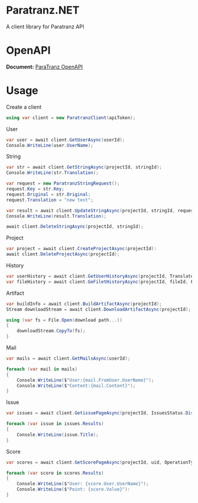 [OpenAPILink]: https://paratranz.cn/docs

# Paratranz.NET
A client library for Paratranz API 

# OpenAPI
**Document:** [ParaTranz OpenAPI][OpenAPILink]

# Usage

Create a client

```cs
using var client = new ParatranzClient(apiToken);
```

User

```cs
var user = await client.GetUserAsync(userId);
Console.WriteLine(user.UserName);
```

String

```cs
var str = await client.GetStringAsync(projectId, stringId);
Console.WriteLine(str.Translation);

var request = new ParatranzStringRequest();
request.Key = str.Key;
request.Original = str.Original;
request.Translation = "new text";

var result = await client.UpdateStringAsync(projectId, stringId, request);
Console.WriteLine(result.Translation);

await client.DeleteStringAsync(projectId, stringId);
```

Project

```cs
var project = await client.CreateProjectAsync(projectId):
await client.DeleteProjectAsync(projectId);
```

History

```cs
var userHistory = await client.GetUserHistoryAsync(projectId, TranslateHistoryType.text, uid, tid);
var fileHistory = await client.GeFiletHistoryAsync(projectId, fileId, FileHistoryType.create);
```


Artifact

```cs
var buildInfo = await client.BuildArtifactAsync(projectId);
Stream downloadStream = await client.DownloadArtifactAsync(projectId);

using (var fs = File.Open(download path...))
{
    downloadStream.CopyTo(fs);
}
```

Mail

```cs
var mails = await client.GetMailsAsync(userId);

foreach (var mail in mails)
{
    Console.WriteLine($"User:{mail.FromUser.UserName}");
    Console.WriteLine($"Content:{mail.Content}");
}
```

Issue

```cs
var issues = await client.GetissuePageAsync(projectId, IssuesStatus.Discussion);

foreach (var issue in issues.Results)
{
    Console.WriteLine(issue.Title);
}
```

Score

```cs
var scores = await client.GetScorePageAsync(projectId, uid, OperationType.Translate, start, end);

foreach (var score in scores.Results)
{
    Console.WriteLine($"User: {score.User.UserName}");
    Console.WriteLine($"Point: {score.Value}"):
}
```

